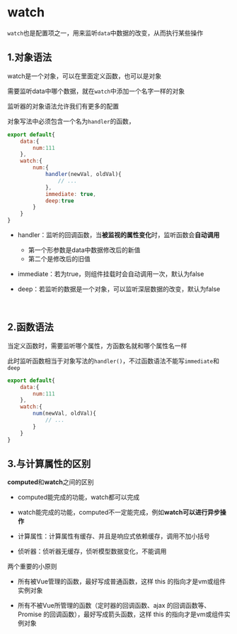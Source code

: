 # watch

`watch`也是配置项之一，用来监听`data`中数据的改变，从而执行某些操作



## 1.对象语法

watch是一个对象，可以在里面定义函数，也可以是对象

需要监听data中哪个数据，就在`watch`中添加一个名字一样的对象

监听器的对象语法允许我们有更多的配置

对象写法中必须包含一个名为`handler`的函数，

```js {3,6-12}
export default{
    data:{
        num:111
    },
    watch:{
        num:{
            handler(newVal, oldVal){
                // ...
            },
            immediate: true,
            deep:true
        }
    }
}
```

- handler：监听的回调函数，当**被监视的属性变化**时，监听函数会**自动调用**

  - 第一个形参数是data中数据修改后的新值
  - 第二个是修改后的旧值

- immediate：若为true，则组件挂载时会自动调用一次，默认为false

- deep：若监听的数据是一个对象，可以监听深层数据的改变，默认为false

  

​	

## 2.函数语法

当定义函数时，需要监听哪个属性，方函数名就和哪个属性名一样

此时监听函数相当于对象写法的`handler()`，不过函数语法不能写`immediate`和`deep`

```js {3,6-8}
export default{
    data:{
        num:111
    },
    watch:{
        num(newVal, oldVal){
			// ...
        }
    }
}
```



## 3.与计算属性的区别

**computed**和**watch**之间的区别

- computed能完成的功能，watch都可以完成

- watch能完成的功能，computed不一定能完成，例如**watch可以进行异步操作**

- 计算属性：计算属性有缓存、并且是响应式依赖缓存，调用不加小括号

- 侦听器：侦听器无缓存，侦听模型数据变化，不能调用


两个重要的小原则

- 所有被Vue管理的函数，最好写成普通函数，这样 this 的指向才是vm或组件实例对象

- 所有不被Vue所管理的函数（定时器的回调函数、ajax 的回调函数等、Promise 的回调函数），最好写成箭头函数，这样 this 的指向才是vm或组件实例对象

  